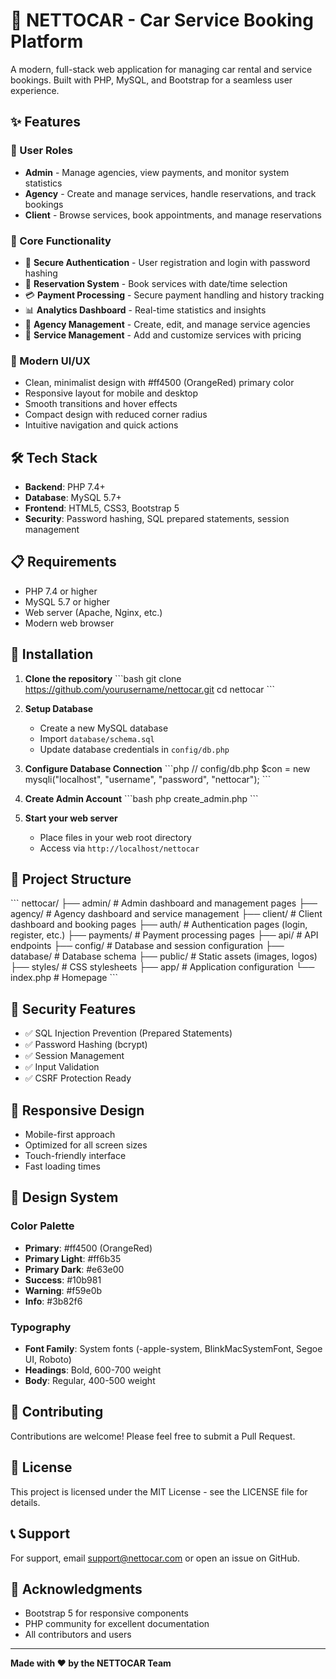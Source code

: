 # 🚗 NETTOCAR - Car Service Booking Platform

A modern, full-stack web application for managing car rental and service bookings. Built with PHP, MySQL, and Bootstrap for a seamless user experience.

## ✨ Features

### 👤 User Roles
- **Admin** - Manage agencies, view payments, and monitor system statistics
- **Agency** - Create and manage services, handle reservations, and track bookings
- **Client** - Browse services, book appointments, and manage reservations

### 🎯 Core Functionality
- 🔐 **Secure Authentication** - User registration and login with password hashing
- 📅 **Reservation System** - Book services with date/time selection
- 💳 **Payment Processing** - Secure payment handling and history tracking
- 📊 **Analytics Dashboard** - Real-time statistics and insights
- 🏢 **Agency Management** - Create, edit, and manage service agencies
- 🔧 **Service Management** - Add and customize services with pricing

### 🎨 Modern UI/UX
- Clean, minimalist design with #ff4500 (OrangeRed) primary color
- Responsive layout for mobile and desktop
- Smooth transitions and hover effects
- Compact design with reduced corner radius
- Intuitive navigation and quick actions

## 🛠️ Tech Stack

- **Backend**: PHP 7.4+
- **Database**: MySQL 5.7+
- **Frontend**: HTML5, CSS3, Bootstrap 5
- **Security**: Password hashing, SQL prepared statements, session management

## 📋 Requirements

- PHP 7.4 or higher
- MySQL 5.7 or higher
- Web server (Apache, Nginx, etc.)
- Modern web browser

## 🚀 Installation

1. **Clone the repository**
   \`\`\`bash
   git clone https://github.com/yourusername/nettocar.git
   cd nettocar
   \`\`\`

2. **Setup Database**
   - Create a new MySQL database
   - Import `database/schema.sql`
   - Update database credentials in `config/db.php`

3. **Configure Database Connection**
   \`\`\`php
   // config/db.php
   $con = new mysqli("localhost", "username", "password", "nettocar");
   \`\`\`

4. **Create Admin Account**
   \`\`\`bash
   php create_admin.php
   \`\`\`

5. **Start your web server**
   - Place files in your web root directory
   - Access via `http://localhost/nettocar`

## 📁 Project Structure

\`\`\`
nettocar/
├── admin/              # Admin dashboard and management pages
├── agency/             # Agency dashboard and service management
├── client/             # Client dashboard and booking pages
├── auth/               # Authentication pages (login, register, etc.)
├── payments/           # Payment processing pages
├── api/                # API endpoints
├── config/             # Database and session configuration
├── database/           # Database schema
├── public/             # Static assets (images, logos)
├── styles/             # CSS stylesheets
├── app/                # Application configuration
└── index.php           # Homepage
\`\`\`

## 🔐 Security Features

- ✅ SQL Injection Prevention (Prepared Statements)
- ✅ Password Hashing (bcrypt)
- ✅ Session Management
- ✅ Input Validation
- ✅ CSRF Protection Ready

## 📱 Responsive Design

- Mobile-first approach
- Optimized for all screen sizes
- Touch-friendly interface
- Fast loading times

## 🎨 Design System

### Color Palette
- **Primary**: #ff4500 (OrangeRed)
- **Primary Light**: #ff6b35
- **Primary Dark**: #e63e00
- **Success**: #10b981
- **Warning**: #f59e0b
- **Info**: #3b82f6

### Typography
- **Font Family**: System fonts (-apple-system, BlinkMacSystemFont, Segoe UI, Roboto)
- **Headings**: Bold, 600-700 weight
- **Body**: Regular, 400-500 weight

## 🤝 Contributing

Contributions are welcome! Please feel free to submit a Pull Request.

## 📄 License

This project is licensed under the MIT License - see the LICENSE file for details.

## 📞 Support

For support, email support@nettocar.com or open an issue on GitHub.

## 🙏 Acknowledgments

- Bootstrap 5 for responsive components
- PHP community for excellent documentation
- All contributors and users

---

**Made with ❤️ by the NETTOCAR Team**
